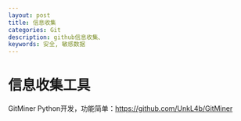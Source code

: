 ```yaml
---
layout: post
title: 信息收集
categories: Git
description: github信息收集、
keywords: 安全, 敏感数据
---
```


# 信息收集工具

GitMiner
Python开发，功能简单：https://github.com/UnkL4b/GitMiner

